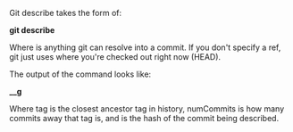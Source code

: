 Git describe takes the form of:

**git describe <ref>**

Where <ref> is anything git can resolve into a commit. If you don't specify a ref, git just uses where you're checked out right now (HEAD).

The output of the command looks like:

**<tag>_<numCommits>_g<hash>**

Where tag is the closest ancestor tag in history, numCommits is how many commits away that tag is, and <hash> is the hash of the commit being described.